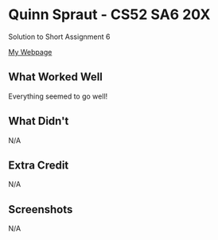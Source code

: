 # Quinn Spraut - CS52 SA6 20X

Solution to Short Assignment 6

[My Webpage](http://quinn-cs52-sa6.surge.sh/)

## What Worked Well

Everything seemed to go well!

## What Didn't

N/A

## Extra Credit

N/A

## Screenshots

N/A
